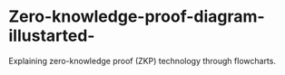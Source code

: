 # Zero-knowledge-proof-diagram-illustarted-
Explaining zero-knowledge proof (ZKP) technology through flowcharts.
